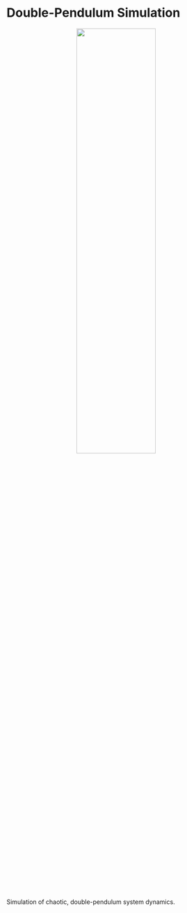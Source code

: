 # Double-Pendulum Simulation

<div align="center">
  <img src="https://i.imgur.com/KNBj4Fz.gif" width="60%" height="50%">
</div>

&nbsp;

Simulation of chaotic, double-pendulum system dynamics.
